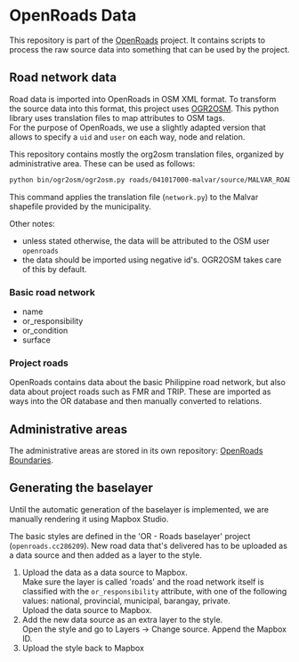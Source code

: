 # OpenRoads Data
This repository is part of the [OpenRoads](https://github.com/developmentseed/openroads) project. It contains scripts to process the raw source data into something that can be used by the project.

## Road network data
Road data is imported into OpenRoads in OSM XML format. To transform the source data into this format, this project uses [OGR2OSM](https://github.com/pnorman/ogr2osm). This python library uses translation files to map attributes to OSM tags.  
For the purpose of OpenRoads, we use a slightly adapted version that allows to specify a `uid` and `user` on each way, node and relation.

This repository contains mostly the org2osm translation files, organized by administrative area. These can be used as follows:

``` bash
python bin/ogr2osm/ogr2osm.py roads/041017000-malvar/source/MALVAR_ROAD_FINAL1.shp -t roads/041017000-malvar/network.py --add-user="openroads" --create-changeset
```

This command applies the translation file (`network.py`) to the Malvar shapefile provided by the municipality.

Other notes:

- unless stated otherwise, the data will be attributed to the OSM user `openroads`
- the data should be imported using negative id's. OGR2OSM takes care of this by default.

### Basic road network

- name
- or_responsibility
- or_condition
- surface

### Project roads
OpenRoads contains data about the basic Philippine road network, but also data about project roads such as FMR and TRIP. These are imported as ways into the OR database and then manually converted to relations.

## Administrative areas
The administrative areas are stored in its own repository: [OpenRoads Boundaries](https://github.com/opengovt/openroads-boundaries).

## Generating the baselayer
Until the automatic generation of the baselayer is implemented, we are manually rendering it using Mapbox Studio.

The basic styles are defined in the 'OR - Roads baselayer' project (`openroads.cc286209`). New road data that's delivered has to be uploaded as a data source and then added as a layer to the style.

1. Upload the data as a data source to Mapbox.  
Make sure the layer is called 'roads' and the road network itself is classified with the `or_responsibility` attribute, with one of the following values: national, provincial, municipal, barangay, private.  
Upload the data source to Mapbox.
2. Add the new data source as an extra layer to the style.  
Open the style and go to Layers -> Change source. Append the Mapbox ID.
3. Upload the style back to Mapbox
